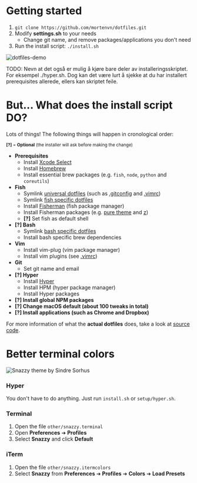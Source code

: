 # Getting started
1. `git clone https://github.com/mortenvn/dotfiles.git`
2. Modify **settings.sh** to your needs
    * Change git name, and remove packages/applications you don't need
3. Run the install script: `./install.sh`

![dotfiles-demo](https://cloud.githubusercontent.com/assets/3471625/26286320/9818992c-3e62-11e7-9f4f-00e5ebb3ba0e.gif)


TODO: Nevn at det også er mulig å kjøre bare deler av installeringsskriptet. For eksempel ./hyper.sh. Dog kan det være lurt å sjekke at du har installert prerequisites allerede, ellers kan skriptet feile.


# But... What does the install script DO?
Lots of things! The following things will happen in cronological order:

<sub>**[?]** = **Optional** (the installer will ask before making the change)</sub>

* **Prerequisites**
  * Install [Xcode Select](http://osxdaily.com/2014/02/12/install-command-line-tools-mac-os-x/)
  * Install [Homebrew](https://brew.sh/)
  * Install essential brew packages (e.g. `fish`, `node`, `python` and `coreutils`)
* **Fish**
  * Symlink [universal dotfiles](https://github.com/mortenvn/dotfiles/tree/master/dotfiles/universal) (such as  [.gitconfig](https://github.com/mortenvn/dotfiles/blob/master/dotfiles/universal/gitconfig) and [.vimrc](https://github.com/mortenvn/dotfiles/blob/master/dotfiles/universal/vimrc))
  * Symlink [fish specific dotfiles](https://github.com/mortenvn/dotfiles/tree/master/dotfiles/fish)
  * Install [Fisherman](https://fisherman.github.io/) (fish package manager)
  * Install Fisherman packages (e.g. [pure theme](https://github.com/rafaelrinaldi/pure) and [z](https://github.com/rupa/z))
  * **[?]** Set fish as default shell
* **[?] Bash**
  * Symlink [bash specific dotfiles](https://github.com/mortenvn/dotfiles/tree/master/dotfiles/bash)
  * Install bash specific brew dependencies
* **Vim**
  * Install vim-plug (vim package manager)
  * Install vim plugins (see [.vimrc](https://github.com/mortenvn/dotfiles/blob/master/dotfiles/universal/vimrc))
* **Git**
  * Set git name and email
* **[?] Hyper**
  * Install [Hyper](https://hyper.is/)
  * Install HPM (hyper package manager)
  * Install Hyper packages
* **[?] Install global NPM packages**
* **[?] Change macOS default (about 100 tweaks in total)**
* **[?] Install applications (such as Chrome and Dropbox)**

For more information of what the **actual dotfiles** does, take a look at [source code](https://github.com/mortenvn/dotfiles/tree/master/dotfiles).


# Better terminal colors
![Snazzy theme by Sindre Sorhus](https://github.com/sindresorhus/terminal-snazzy/raw/master/screenshot.png)


### Hyper
You don't have to do anything. Just run `install.sh` or `setup/hyper.sh`.


### Terminal
1. Open the file `other/snazzy.terminal`
2. Open **Preferences** ➔ **Profiles**
3. Select **Snazzy** and click **Default**


### iTerm
1. Open the file `other/snazzy.itermcolors`
2. Select **Snazzy** from **Preferences** ➔ **Profiles** ➔ **Colors** ➔ **Load Presets**
